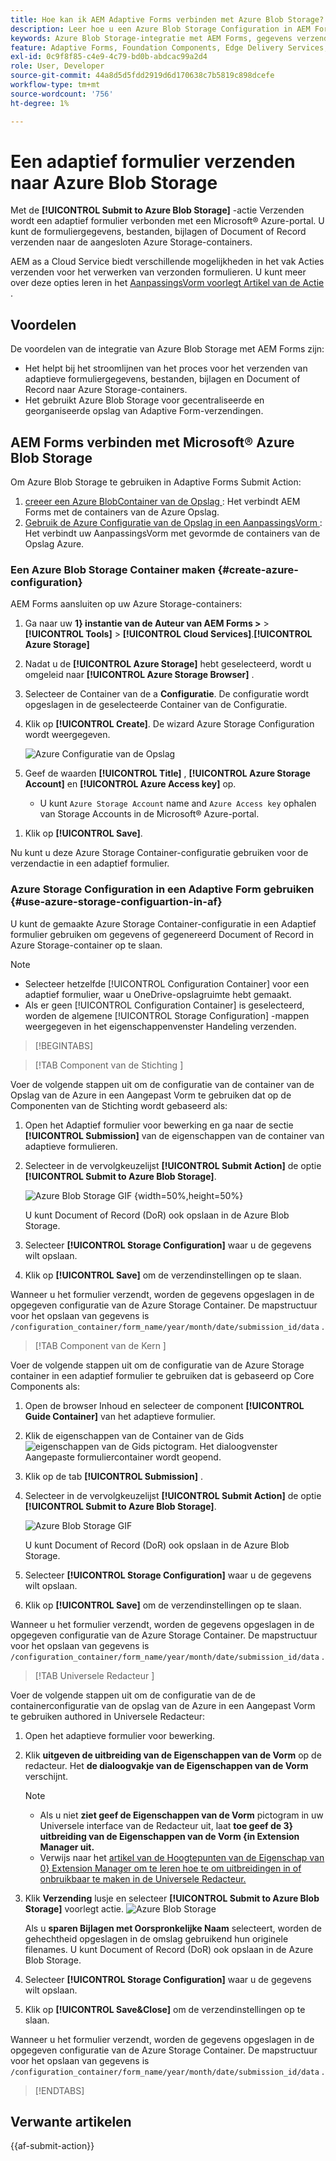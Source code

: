 ```yaml
---
title: Hoe kan ik AEM Adaptive Forms verbinden met Azure Blob Storage?
description: Leer hoe u een Azure Blob Storage Configuration in AEM Forms maakt en deze in uw Adaptive Forms gebruikt voor efficiënte gegevensopslag.
keywords: Azure Blob Storage-integratie met AEM Forms, gegevens verzenden naar Azure Storage, Azure Storage Configuration in AEM Forms maken, Azure Blob Storage gebruiken in Adaptive Forms Submit Action
feature: Adaptive Forms, Foundation Components, Edge Delivery Services, Core Components
exl-id: 0c9f8f85-c4e9-4c79-bd0b-abdcac99a2d4
role: User, Developer
source-git-commit: 44a8d5d5fdd2919d6d170638c7b5819c898dcefe
workflow-type: tm+mt
source-wordcount: '756'
ht-degree: 1%

---
```


# Een adaptief formulier verzenden naar Azure Blob Storage

Met de **[!UICONTROL Submit to Azure Blob Storage]** -actie Verzenden wordt een adaptief formulier verbonden met een Microsoft® Azure-portal. U kunt de formuliergegevens, bestanden, bijlagen of Document of Record verzenden naar de aangesloten Azure Storage-containers.

AEM as a Cloud Service biedt verschillende mogelijkheden in het vak Acties verzenden voor het verwerken van verzonden formulieren. U kunt meer over deze opties leren in het [ AanpassingsVorm voorlegt Artikel van de Actie ](/help/forms/aem-forms-submit-action.md).

## Voordelen

De voordelen van de integratie van Azure Blob Storage met AEM Forms zijn:

* Het helpt bij het stroomlijnen van het proces voor het verzenden van adaptieve formuliergegevens, bestanden, bijlagen en Document of Record naar Azure Storage-containers.
* Het gebruikt Azure Blob Storage voor gecentraliseerde en georganiseerde opslag van Adaptive Form-verzendingen.

## AEM Forms verbinden met Microsoft® Azure Blob Storage

Om Azure Blob Storage te gebruiken in Adaptive Forms Submit Action:

1. [ creeer een Azure BlobContainer van de Opslag ](#create-a-azure-blob-storage-container-create-azure-configuration): Het verbindt AEM Forms met de containers van de Azure Opslag.
2. [ Gebruik de Azure Configuratie van de Opslag in een AanpassingsVorm ](#use-azure-storage-configuration-in-an-adaptive-form-use-azure-storage-configuartion-in-af): Het verbindt uw AanpassingsVorm met gevormde de containers van de Opslag Azure.

### Een Azure Blob Storage Container maken {#create-azure-configuration}

AEM Forms aansluiten op uw Azure Storage-containers:

1. Ga naar uw **1} instantie van de Auteur van AEM Forms >** > **[!UICONTROL Tools]** > **[!UICONTROL Cloud Services]**.**[!UICONTROL Azure Storage]**
1. Nadat u de **[!UICONTROL Azure Storage]** hebt geselecteerd, wordt u omgeleid naar **[!UICONTROL Azure Storage Browser]** .
1. Selecteer de Container van de a **Configuratie**. De configuratie wordt opgeslagen in de geselecteerde Container van de Configuratie.
1. Klik op **[!UICONTROL Create]**. De wizard Azure Storage Configuration wordt weergegeven.

   ![ Azure Configuratie van de Opslag ](/help/forms/assets/azure-storage-configuration.png)

1. Geef de waarden **[!UICONTROL Title]** , **[!UICONTROL Azure Storage Account]** en **[!UICONTROL Azure Access key]** op.

   * U kunt `Azure Storage Account` name and `Azure Access key` ophalen van Storage Accounts in de Microsoft® Azure-portal.
<!--

    >[!NOTE]
    >
    > The URL for **[!UICONTROL Azure Blob Endpoint]** is automatically appended to the textbox when a value is entered for **[!UICONTROL Azure Storage Account]**. You can update the Azure Blob End Point URL with your custom domain. Steps to update URL for **[!UICONTROL Azure Blob End Point]**:
    > 1. [Enable the AEM Advance Networking VPN support](https://experienceleague.adobe.com/docs/experience-manager-learn/cloud-service/networking/advanced-networking.html)
    > 1. [Enable dedicated egress IP link](https://experienceleague.adobe.com/docs/experience-manager-learn/cloud-service/networking/advanced-networking.html)
    > 1. [Map custom domain to azure blob storage](https://learn.microsoft.com/en-us/azure/storage/blobs/storage-custom-domain-name?tabs=azure-portal)
-->

1. Klik op **[!UICONTROL Save]**.

Nu kunt u deze Azure Storage Container-configuratie gebruiken voor de verzendactie in een adaptief formulier.

### Azure Storage Configuration in een Adaptive Form gebruiken {#use-azure-storage-configuartion-in-af}

U kunt de gemaakte Azure Storage Container-configuratie in een Adaptief formulier gebruiken om gegevens of gegenereerd Document of Record in Azure Storage-container op te slaan.

>[!NOTE]
>
> * Selecteer hetzelfde [!UICONTROL Configuration Container] voor een adaptief formulier, waar u OneDrive-opslagruimte hebt gemaakt.
> * Als er geen [!UICONTROL Configuration Container] is geselecteerd, worden de algemene [!UICONTROL Storage Configuration] -mappen weergegeven in het eigenschappenvenster Handeling verzenden.

>[!BEGINTABS]

>[!TAB  Component van de Stichting ]

Voer de volgende stappen uit om de configuratie van de container van de Opslag van de Azure in een Aangepast Vorm te gebruiken dat op de Componenten van de Stichting wordt gebaseerd als:

1. Open het Adaptief formulier voor bewerking en ga naar de sectie **[!UICONTROL Submission]** van de eigenschappen van de container van adaptieve formulieren.
1. Selecteer in de vervolgkeuzelijst **[!UICONTROL Submit Action]** de optie **[!UICONTROL Submit to Azure Blob Storage]**.

   ![ Azure Blob Storage GIF ](/help/forms/assets/submit-to-azure-blob-fc.png) {width=50%,height=50%}

   U kunt Document of Record (DoR) ook opslaan in de Azure Blob Storage.

1. Selecteer **[!UICONTROL Storage Configuration]** waar u de gegevens wilt opslaan.
1. Klik op **[!UICONTROL Save]** om de verzendinstellingen op te slaan.

Wanneer u het formulier verzendt, worden de gegevens opgeslagen in de opgegeven configuratie van de Azure Storage Container.
De mapstructuur voor het opslaan van gegevens is `/configuration_container/form_name/year/month/date/submission_id/data` .

>[!TAB  Component van de Kern ]

Voer de volgende stappen uit om de configuratie van de Azure Storage container in een adaptief formulier te gebruiken dat is gebaseerd op Core Components als:

1. Open de browser Inhoud en selecteer de component **[!UICONTROL Guide Container]** van het adaptieve formulier.
1. Klik de eigenschappen van de Container van de Gids ![ eigenschappen van de Gids ](/help/forms/assets/configure-icon.svg) pictogram. Het dialoogvenster Aangepaste formuliercontainer wordt geopend.
1. Klik op de tab **[!UICONTROL Submission]** .
1. Selecteer in de vervolgkeuzelijst **[!UICONTROL Submit Action]** de optie **[!UICONTROL Submit to Azure Blob Storage]**.

   ![ Azure Blob Storage GIF ](/help/forms/assets/azure-submit-video.gif)

   U kunt Document of Record (DoR) ook opslaan in de Azure Blob Storage.

1. Selecteer **[!UICONTROL Storage Configuration]** waar u de gegevens wilt opslaan.
1. Klik op **[!UICONTROL Save]** om de verzendinstellingen op te slaan.

Wanneer u het formulier verzendt, worden de gegevens opgeslagen in de opgegeven configuratie van de Azure Storage Container.
De mapstructuur voor het opslaan van gegevens is `/configuration_container/form_name/year/month/date/submission_id/data` .

>[!TAB  Universele Redacteur ]

Voer de volgende stappen uit om de configuratie van de de containerconfiguratie van de opslag van de Azure in een Aangepast Vorm te gebruiken authored in Universele Redacteur:

1. Open het adaptieve formulier voor bewerking.
1. Klik **uitgeven de uitbreiding van de Eigenschappen van de Vorm** op de redacteur.
Het **de dialoogvakje van de Eigenschappen van de Vorm** verschijnt.

   >[!NOTE]
   >
   > * Als u niet **ziet geef de Eigenschappen van de Vorm** pictogram in uw Universele interface van de Redacteur uit, laat **toe geef de 3} uitbreiding van de Eigenschappen van de Vorm {in Extension Manager uit.**
   > * Verwijs naar het [ artikel van de Hoogtepunten van de Eigenschap van 0} Extension Manager om te leren hoe te om uitbreidingen in of onbruikbaar te maken in de Universele Redacteur.](https://developer.adobe.com/uix/docs/extension-manager/feature-highlights/#enablingdisabling-extensions)

1. Klik **Verzending** lusje en selecteer **[!UICONTROL Submit to Azure Blob Storage]** voorlegt actie.
   ![ Azure Blob Storage ](/help/forms/assets/azure-blob-storage-ue.png)

   Als u **sparen Bijlagen met Oorspronkelijke Naam** selecteert, worden de gehechtheid opgeslagen in de omslag gebruikend hun originele filenames. U kunt Document of Record (DoR) ook opslaan in de Azure Blob Storage.

1. Selecteer **[!UICONTROL Storage Configuration]** waar u de gegevens wilt opslaan.
1. Klik op **[!UICONTROL Save&Close]** om de verzendinstellingen op te slaan.

Wanneer u het formulier verzendt, worden de gegevens opgeslagen in de opgegeven configuratie van de Azure Storage Container.
De mapstructuur voor het opslaan van gegevens is `/configuration_container/form_name/year/month/date/submission_id/data` .

>[!ENDTABS]

## Verwante artikelen

{{af-submit-action}}
